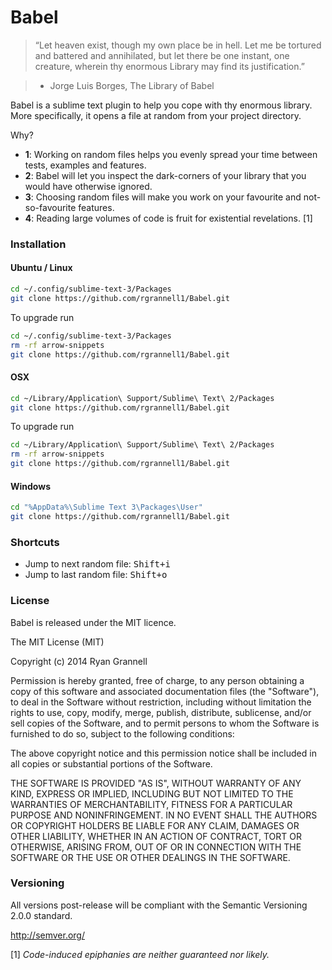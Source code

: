 Babel
===========

> “Let heaven exist, though my own place be in hell. Let me be tortured and battered and annihilated, but let there be one instant, one creature, wherein thy enormous Library may find its justification.”

> - Jorge Luis Borges, The Library of Babel

Babel is a sublime text plugin to help you cope with thy enormous library. More specifically, it opens a file at random from your
project directory.

Why?

* **1**: Working on random files helps you evenly spread your time between tests, examples and features.
* **2**: Babel will let you inspect the dark-corners of your library that you would have otherwise ignored.
* **3**: Choosing random files will make you work on your favourite and not-so-favourite features.
* **4**: Reading large volumes of code is fruit for existential revelations. [1]

### Installation

#### Ubuntu / Linux

```bash
cd ~/.config/sublime-text-3/Packages
git clone https://github.com/rgrannell1/Babel.git
```

To upgrade run

```bash
cd ~/.config/sublime-text-3/Packages
rm -rf arrow-snippets
git clone https://github.com/rgrannell1/Babel.git
```

#### OSX

```bash
cd ~/Library/Application\ Support/Sublime\ Text\ 2/Packages
git clone https://github.com/rgrannell1/Babel.git
```

To upgrade run

```bash
cd ~/Library/Application\ Support/Sublime\ Text\ 2/Packages
rm -rf arrow-snippets
git clone https://github.com/rgrannell1/Babel.git
```

#### Windows

```bash
cd "%AppData%\Sublime Text 3\Packages\User"
git clone https://github.com/rgrannell1/Babel.git
```

### Shortcuts

* Jump to next random file: <kbd>Shift+i</kbd>
* Jump to last random file: <kbd>Shift+o</kbd>

### License

Babel is released under the MIT licence.

The MIT License (MIT)

Copyright (c) 2014 Ryan Grannell

Permission is hereby granted, free of charge, to any person obtaining a copy
of this software and associated documentation files (the "Software"), to deal
in the Software without restriction, including without limitation the rights
to use, copy, modify, merge, publish, distribute, sublicense, and/or sell
copies of the Software, and to permit persons to whom the Software is
furnished to do so, subject to the following conditions:

The above copyright notice and this permission notice shall be included in all
copies or substantial portions of the Software.

THE SOFTWARE IS PROVIDED "AS IS", WITHOUT WARRANTY OF ANY KIND, EXPRESS OR
IMPLIED, INCLUDING BUT NOT LIMITED TO THE WARRANTIES OF MERCHANTABILITY,
FITNESS FOR A PARTICULAR PURPOSE AND NONINFRINGEMENT. IN NO EVENT SHALL THE
AUTHORS OR COPYRIGHT HOLDERS BE LIABLE FOR ANY CLAIM, DAMAGES OR OTHER
LIABILITY, WHETHER IN AN ACTION OF CONTRACT, TORT OR OTHERWISE, ARISING FROM,
OUT OF OR IN CONNECTION WITH THE SOFTWARE OR THE USE OR OTHER DEALINGS IN THE
SOFTWARE.

### Versioning

All versions post-release will be compliant with the Semantic Versioning 2.0.0 standard.

http://semver.org/

[1] *Code-induced epiphanies are neither guaranteed nor likely.*
